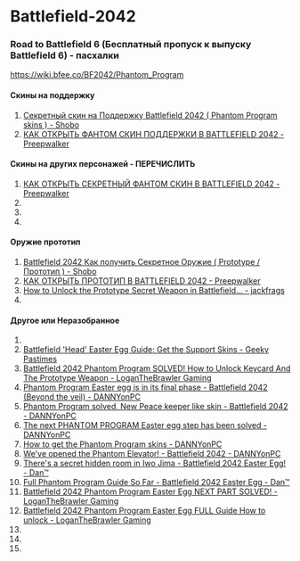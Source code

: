 # Battlefield-2042

### Road to Battlefield 6 (Бесплатный пропуск к выпуску Battlefield 6) - пасхалки

https://wiki.bfee.co/BF2042/Phantom_Program

#### Скины на поддержку
1. [Секретный скин на Поддержку Battlefield 2042 ( Phantom Program skins ) - Shobo](https://www.youtube.com/watch?v=Rwk5Nx8s6yg)
2. [КАК ОТКРЫТЬ ФАНТОМ СКИН ПОДДЕРЖКИ В BATTLEFIELD 2042 - Preepwalker](https://www.youtube.com/watch?v=rg4953QG5CA)

#### Скины на других персонажей - ПЕРЕЧИСЛИТЬ
1. [КАК ОТКРЫТЬ СЕКРЕТНЫЙ ФАНТОМ СКИН В BATTLEFIELD 2042 - Preepwalker](https://www.youtube.com/watch?v=RwrZiu5Audo)
2. []()
3. []()
4. []()

#### Оружие прототип
1. [Battlefield 2042 Как получить Секретное Оружие ( Prototype / Прототип ) - Shobo](https://www.youtube.com/watch?v=_3M6xE_6tw4)
2. [КАК ОТКРЫТЬ ПРОТОТИП В BATTLEFIELD 2042 - Preepwalker](https://www.youtube.com/watch?v=8BpR0I0HqEg)
3. [How to Unlock the Prototype Secret Weapon in Battlefield... - jackfrags](https://www.youtube.com/watch?v=FAl_Uh5wSwI)
4. []()




#### Другое или Неразобранное
1. []()
2. [Battlefield 'Head' Easter Egg Guide: Get the Support Skins - Geeky Pastimes ](https://www.youtube.com/watch?v=mnumhIBBe4U)
3. [Battlefield 2042 Phantom Program SOLVED! How to Unlock Keycard And The Prototype Weapon - LoganTheBrawler Gaming](https://www.youtube.com/watch?v=cs305hGmFL4)
4. [Phantom Program Easter egg is in its final phase - Battlefield 2042 (Beyond the veil) - DANNYonPC](https://www.youtube.com/watch?v=vXxgl4HreB4)
5. [Phantom Program solved, New Peace keeper like skin - Battlefield 2042 - DANNYonPC](https://www.youtube.com/watch?v=c1u5b-UeD5Y)
6. [The next PHANTOM PROGRAM Easter egg step has been solved - DANNYonPC](https://www.youtube.com/watch?v=yc7DNvOYrvI)
7. [How to get the Phantom Program skins - DANNYonPC](https://www.youtube.com/watch?v=uBaZp9B9TNw)
8. [We've opened the Phantom Elevator! - Battlefield 2042 - DANNYonPC](https://www.youtube.com/watch?v=NcSiDTIfto8)
10. [There's a secret hidden room in Iwo Jima - Battlefield 2042 Easter Egg! - Dan™](https://www.youtube.com/watch?v=xAecIHBR3Uk)
11. [Full Phantom Program Guide So Far - Battlefield 2042 Easter Egg - Dan™](https://www.youtube.com/watch?v=KveM9CH9hi4)
12. [Battlefield 2042 Phantom Program Easter Egg NEXT PART SOLVED! - LoganTheBrawler Gaming](https://www.youtube.com/watch?v=vMhxtmXTPZA)
13. [Battlefield 2042 Phantom Program Easter Egg FULL Guide How to unlock - LoganTheBrawler Gaming](https://www.youtube.com/watch?v=v3efZBZCQ7Y)
14. []()
15. []()
16. []()
